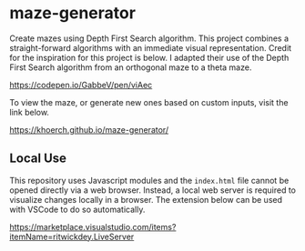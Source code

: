 # maze-generator
Create mazes using Depth First Search algorithm. This project combines a straight-forward algorithms with an immediate visual representation. Credit for the inspiration for this project is below. I adapted their use of the Depth First Search algorithm from an orthogonal maze to a theta maze. 

https://codepen.io/GabbeV/pen/viAec

To view the maze, or generate new ones based on custom inputs, visit the link below. 

https://khoerch.github.io/maze-generator/

## Local Use
This repository uses Javascript modules and the `index.html` file cannot be opened directly via a web browser. Instead, a local web server is required to visualize changes locally in a browser. The extension below can be used with VSCode to do so automatically.

https://marketplace.visualstudio.com/items?itemName=ritwickdey.LiveServer